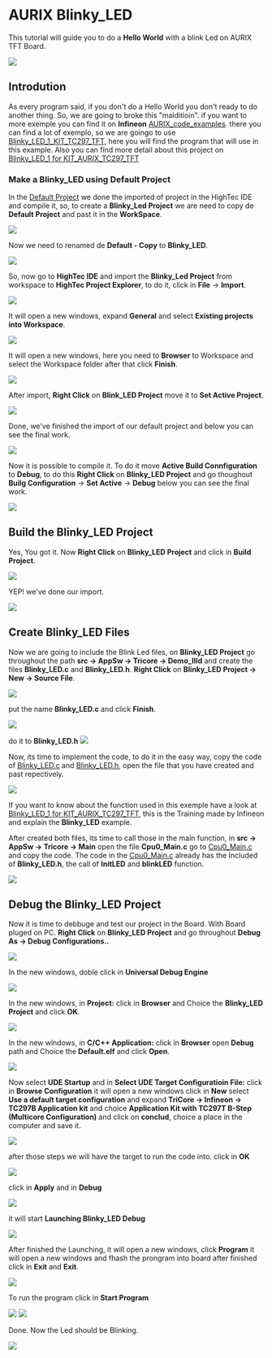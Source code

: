 # AURIX Blinky_LED
This tutorial will guide you to do a __Hello World__ with a blink Led on AURIX TFT Board.

<img src="https://drive.google.com/uc?id=1JARy5V8jaQ7PvM1fBEgQvIkyTht73goY" />

## Introdution
As every program said, if you don't do a Hello World you don't ready to do another thing. So, we are going to broke this "malditioin". if you want to more exemple you can find it on __Infineon__  [AURIX_code_examples](https://github.com/Infineon/AURIX_code_examples). there you can find a lot of exemplo, so we are goingo to use [Blinky_LED_1_KIT_TC297_TFT](https://github.com/Infineon/AURIX_code_examples/tree/master/code_examples/Blinky_LED_1_KIT_TC297_TFT), here you will find the program that will use in this example. Also you can find more detail about this project on [Blinky_LED_1 for KIT_AURIX_TC297_TFT](https://www.infineon.com/dgdl/Infineon-AURIX_Blinky_LED_1_KIT_TC297_TFT-Training-v01_01-EN.pdf?fileId=5546d462766cbe8601768b8b96a038bf)

### Make a Blinky_LED using Default Project
In the [Default Project](@) we done the imported of project in the HighTec IDE and compile it, so, to create a  __Blinky_Led Project__ we are need to copy de __Default Project__ and past it in the __WorkSpace__.

<img Src="https://drive.google.com/uc?id=17M0yak7wOEHJroBNT18-Er2Iu7BIAZnS" />

Now we need to renamed de __Default - Copy__ to __Blinky_LED__.

<img Src="https://drive.google.com/uc?id=1TIsONAYYiIKVBvFQXw2Zbvl3UIkugPlo" />

So, now go to __HighTec IDE__ and import the __Blinky_Led Project__  from workspace to __HighTec Project Explorer__, to do it, click in __File__ -> __Import__.

<img Src="https://drive.google.com/uc?id=1U285IpwpwuTY1gjxVG-AkTiYkJS4QubX " />

It will open a new windows, expand __General__ and select __Existing projects into Workspace__.

<img Src="https://drive.google.com/uc?id=1jBIW1vm510gRf5DPbRu0KMx4Cr-jjKnS" />

It will open a new windows, here you need to __Browser__ to Workspace and select the Workspace folder after that click __Finish__.

<img Src="https://drive.google.com/uc?id=1UCd8FkKlqdCTJf3L8a1rbBapo8O9QmfP" />

After import,  __Right Click__ on  __Blink_LED Project__ move it to __Set Active Project__.

<img Src="https://drive.google.com/uc?id=1HuButSf549EtsX_NewxNrQsJ7xbre_b1" />

Done, we've finished the import of our default project and below you can see the final work.

<img Src="https://drive.google.com/uc?id=1B944tKjecDFwHQMuNOOYKbEmUzA7t5mS" />

Now it is possible to compile it. To do it move __Active Build Connfiguration__ to __Debug__, to do this __Right Click__ on __Blinky_LED Project__ and go thoughout __Builg Configuration__ -> __Set Active__ -> __Debug__ below you can see the final work.

<img Src="https://drive.google.com/uc?id=1JoqrJPnHlPh90N3SteejrAQwAsz-rKoo" />

## Build the Blinky_LED Project
Yes, You got it. Now __Right Click__ on __Blinky_LED Project__ and click in __Build Project__.

<img Src="https://drive.google.com/uc?id=15ooDfckTUeNh4ybAUA30S3BA3xhfpEcI" />

YEP! we've done our import.

<img Src="https://drive.google.com/uc?id=1gJD281O10ZTEiyTKiEGZnqCeQJbFn38E" />

## Create Blinky_LED Files
Now we are going to include the Blink Led files, on __Blinky_LED Project__ go throughout the path  __src -> AppSw -> Tricore -> Demo_IIId__ and create the files __Blinky_LED.c__ and __Blinky_LED.h__. __Right Click__ on __Blinky_LED Project -> New -> Source File__.

<img Src="https://drive.google.com/uc?id=1YgK_wnxfehdRZYVAReZJvdlwOwhwmUEx" />

put the name  __Blinky_LED.c__ and click __Finish__.

<img Src="https://drive.google.com/uc?id=1mz0TrwW8tq7GGfYAA6v1nKg2gVw4qFY7" />

do it to __Blinky_LED.h__ 
<img  Src="https://drive.google.com/uc?id=1FtoIxJ9eoeiA0TkpT4TeABWZXiXg1xYz" />

Now, its time to implement the code, to do it in the easy way, copy the code of [Blinky_LED.c](https://github.com/Infineon/AURIX_code_examples/blob/master/code_examples/Blinky_LED_1_KIT_TC297_TFT/Blinky_LED.c) and [Blinky_LED.h](https://github.com/Infineon/AURIX_code_examples/blob/master/code_examples/Blinky_LED_1_KIT_TC297_TFT/Blinky_LED.h), open the file that you have created and past repectively.

<img Src="https://drive.google.com/uc?id=1ei0AZKSBbunZi-ScqisftPacAP1v3rP7" />

If you want to know about the function used in this exemple have a look at [Blinky_LED_1 for KIT_AURIX_TC297_TFT](https://www.infineon.com/dgdl/Infineon-AURIX_Blinky_LED_1_KIT_TC297_TFT-Training-v01_01-EN.pdf?fileId=5546d462766cbe8601768b8b96a038bf), this is the Training made by Infineon and explain the __Blinky_LED__ example. 

After created both files, its time to call those in the main function, in __src -> AppSw -> Tricore -> Main__ open the file __Cpu0_Main.c__ go to [Cpu0_Main.c](https://github.com/Infineon/AURIX_code_examples/blob/master/code_examples/Blinky_LED_1_KIT_TC297_TFT/Cpu0_Main.c) and copy the code. The code in the  [Cpu0_Main.c](https://github.com/Infineon/AURIX_code_examples/blob/master/code_examples/Blinky_LED_1_KIT_TC297_TFT/Cpu0_Main.c) already has the Included of __Blinky_LED.h__, the call of __InitLED__ and __blinkLED__ function.

<img Src="https://drive.google.com/uc?id=18fz_aV9GuXLIr7GLY7wrLobwywiblC6V" />

## Debug the Blinky_LED Project
Now it is time to debbuge and test our project in the Board. With Board pluged on PC. __Right Click__ on __Blinky_LED Project__ and go throughout __Debug As -> Debug Configurations..__

<img Src="https://drive.google.com/uc?id=1AaMuM793KFdlQaHoYb54Lg5pSiErzcvd" />

In the new windows, doble click in __Universal Debug Engine__

<img Src="https://drive.google.com/uc?id=1TVkIF9O-yeveENR6eSjU2_kGgaJzhVFv" />

In the new windows, in __Project:__ click in __Browser__ and Choice the __Blinky_LED Project__ and click __OK__.

<img Src="https://drive.google.com/uc?id=1za3LtSQlUjH1KmggeVPuWCLzWpNEm62B" />

In the new windows, in __C/C++ Application:__ click in __Browser__ open __Debug__ path and Choice the __Default.elf__ and click __Open__.

<img Src="https://drive.google.com/uc?id=1ckAzKadcmJ1YvVUMroMjeysHDwfT1YBz" />

Now select __UDE Startup__ and in __Select UDE Target Configuratioin File:__ click in __Browse Configuration__ it will open a new windows click in __New__ select __Use a default target configuration__ and expand __TriCore -> Infineon -> TC297B Application kit__ and choice __Application Kit with TC297T B-Step (Multicore Configuration)__ and click on __conclud__, choice a place in the computer and save it.

<img Src="https://drive.google.com/uc?id=1eXAGUCRwI_hG-zUYQz_XIVtOzXKrbEVd" />

after those steps we will have the target to run the code into. click in __OK__

<img Src="https://drive.google.com/uc?id=1fI61EK69H0OUQWnMSzyYjD1VQB4R1CqN" />

click in __Apply__ and in __Debug__

<img Src="https://drive.google.com/uc?id=1c-qmunYZP-50siEARZQHEuE6O0HOT73L" />

it will start __Launching Blinky_LED Debug__

<img Src="https://drive.google.com/uc?id=1HX-fkra7EsDE6W4Y1-0EWQyf5vxEdcXA" />

After finished the Launching, it will open a new windows, click __Program__ it will open a new windows and fhash the prongram into board after finished click in __Exit__ and __Exit__.

<img Src="https://drive.google.com/uc?id=1f_z2ZW1Y9FcEPK6Tw6YBUbk1z2WmX3Cm" />

To run the program click in __Start Program__

<img Src="https://drive.google.com/uc?id=1KHtO0cZ6hC7y8M8MypoHfR8UBf31VPJr" />

<img Src="https://drive.google.com/uc?id=1egNXcJ7ZuKvuNf609hvTSdK_anoxVy0Y" />

Done. Now the Led should be Blinking.

<img src="https://drive.google.com/uc?id=1JARy5V8jaQ7PvM1fBEgQvIkyTht73goY" />


